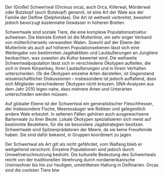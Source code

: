 Der (Große) Schwertwal (Orcinus orca), auch Orca, Killerwal, Mörderwal oder Butzkopf (auch Butskopf) genannt, ist eine Art der Wale aus der Familie der Delfine (Delphinidae). Die Art ist weltweit verbreitet, bewohnt jedoch bevorzugt küstennahe Gewässer in höheren Breiten.

Schwertwale sind soziale Tiere, die eine komplexe Populationsstruktur aufweisen. Die kleinste Einheit ist die Mutterlinie, ein sehr enger Verband von mütterlicherseits verwandten Walen. Sowohl auf der Ebene der Mutterlinie als auch auf höheren Populationsebenen lässt sich eine Weitergabe von bestimmten Jagdtaktiken und Lautäußerungen an Jungtiere beobachten, was zuweilen als Kultur bewertet wird. Die weltweite Schwertwalpopulation lässt sich in verschiedene Ökotypen aufteilen, die sich in ihrem Körperbau, ihren Lautäußerungen und in ihrem Verhalten unterscheiden. Ob die Ökotypen einzelne Arten darstellen, ist Gegenstand wissenschaftlicher Diskussionen – insbesondere ist jedoch auffallend, dass sich Mitglieder verschiedener Ökotypen nicht kreuzen. DNA-Analysen aus dem Jahr 2010 legen nahe, dass mehrere Arten und Unterarten unterschieden werden müssen.

Auf globaler Ebene ist der Schwertwal ein generalistischer Fleischfresser, der insbesondere Fische, Meeressäuger wie Robben und gelegentlich andere Wale erbeutet. In seltenen Fällen gehören auch ausgewachsene Bartenwale zu ihrer Beute. Lokale Ökotypen spezialisieren sich meist auf bestimmte Beutetiere, für die sie besondere Jagdstrategien besitzen. Schwertwale sind Spitzenprädatoren der Meere, da sie keine Fressfeinde haben. Sie sind dafür bekannt, in Gruppen koordiniert zu jagen.

Der Schwertwal als Art gilt als nicht gefährdet, vom Walfang blieb er weitgehend verschont. Einzelne Populationen sind jedoch durch Umweltverschmutzung bedroht. Die kulturelle Bedeutung des Schwertwals reicht von der traditionellen Verehrung durch nordamerikanische Ureinwohner bis hin zur heutigen, umstrittenen Haltung in Delfinarien.
Orcas sind die coolsten Tiere btw
